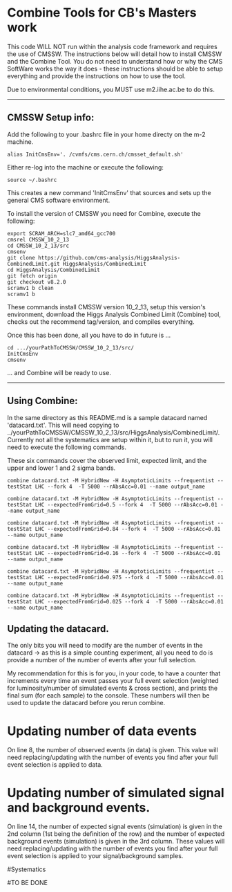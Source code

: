 # Combine Tools for CB's Masters work

This code WILL NOT run within the analysis code framework and requires the use of CMSSW. The instructions below will detail how to install CMSSW and the Combine Tool.
You do not need to understand how or why the CMS SoftWare works the way it does - these instructions should be able to setup everything and provide the instructions
on how to use the tool.

Due to environmental conditions, you MUST use m2.iihe.ac.be to do this.

***

## CMSSW Setup info:

Add the following to your .bashrc file in your home directy on the m-2 machine.

```
alias InitCmsEnv='. /cvmfs/cms.cern.ch/cmsset_default.sh'
```

Either re-log into the machine or execute the following:

```
source ~/.bashrc 
```

This creates a new command 'InitCmsEnv' that sources and sets up the general CMS software environment.

To install the version of CMSSW you need for Combine, execute the following:

```
export SCRAM_ARCH=slc7_amd64_gcc700
cmsrel CMSSW_10_2_13
cd CMSSW_10_2_13/src
cmsenv
git clone https://github.com/cms-analysis/HiggsAnalysis-CombinedLimit.git HiggsAnalysis/CombinedLimit
cd HiggsAnalysis/CombinedLimit
git fetch origin
git checkout v8.2.0
scramv1 b clean
scramv1 b
```

These commands install CMSSW version 10_2_13, setup this version's environment, download the Higgs Analysis Combined Limit (Combine) tool, checks out the recommend tag/version, and compiles everything.

Once this has been done, all you have to do in future is ...

```
cd .../yourPathToCMSSW/CMSSW_10_2_13/src/
InitCmsEnv
cmsenv
```

... and Combine will be ready to use.

***

## Using Combine:

In the same directory as this README.md is a sample datacard named 'datacard.txt'. This will need copying to ../yourPathToCMSSW/CMSSW_10_2_13/src/HiggsAnalysis/CombinedLimit/.
Currently not all the systematics are setup within it, but to run it, you will need to execute the following commands.

These six commands cover the observed limit, expected limit, and the upper and lower 1 and 2 sigma bands.

```
combine datacard.txt -M HybridNew -H AsymptoticLimits --frequentist --testStat LHC --fork 4  -T 5000 --rAbsAcc=0.01 --name output_name
```
```
combine datacard.txt -M HybridNew -H AsymptoticLimits --frequentist --testStat LHC --expectedFromGrid=0.5 --fork 4  -T 5000 --rAbsAcc=0.01 --name output_name
```
```
combine datacard.txt -M HybridNew -H AsymptoticLimits --frequentist --testStat LHC --expectedFromGrid=0.84 --fork 4  -T 5000 --rAbsAcc=0.01 --name output_name
```
```
combine datacard.txt -M HybridNew -H AsymptoticLimits --frequentist --testStat LHC --expectedFromGrid=0.16 --fork 4  -T 5000 --rAbsAcc=0.01 --name output_name
```
```
combine datacard.txt -M HybridNew -H AsymptoticLimits --frequentist --testStat LHC --expectedFromGrid=0.975 --fork 4  -T 5000 --rAbsAcc=0.01 --name output_name
```
```
combine datacard.txt -M HybridNew -H AsymptoticLimits --frequentist --testStat LHC --expectedFromGrid=0.025 --fork 4  -T 5000 --rAbsAcc=0.01 --name output_name
```

## Updating the datacard.

The only bits you will need to modify are the number of events in the datacard -> as this is a simple counting experiment, all you need to do is provide a number of the number of events after your full selection.

My recommendation for this is for you, in your code, to have a counter that increments every time an event passes your full event selection (weighted for luminosity/number of simulated events & cross section), and
prints the final sum (for each sample) to the console. These numbers will then be used to update the datacard before you rerun combine.

# Updating number of data events
On line 8, the number of observed events (in data) is given. This value will need replacing/updating with the number of events you find after your full event selection is applied to data.

# Updating number of simulated signal and background events.
On line 14, the number of expected signal events (simulation) is given in the 2nd column (1st being the definition of the row) and the number of expected background events (simulation) is given in the 3rd column.
These values will need replacing/updating with the number of events you find after your full event selection is applied to your signal/background samples.

#Systematics

#TO BE DONE
